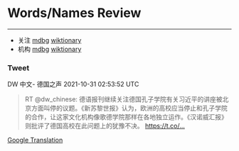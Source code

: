
# Words/Names Review
___
- 关注 [mdbg](https://www.mdbg.net/chinese/dictionary?page=worddict&wdrst=0&wdqb=关注) [wiktionary](https://en.wiktionary.org/wiki/关注)
- 机构 [mdbg](https://www.mdbg.net/chinese/dictionary?page=worddict&wdrst=0&wdqb=机构) [wiktionary](https://en.wiktionary.org/wiki/机构)
### Tweet
DW 中文- 德国之声 2021-10-31 02:53:52 UTC
> RT @dw_chinese: 德语报刊继续关注德国孔子学院有关习近平的讲座被北京方面叫停的议题。《新苏黎世报》认为，欧洲的高校应当停止和孔子学院的合作，让这家文化机构像歌德学院那样在各地独立运作。《汉诺威汇报》则批评了德国高校在此问题上的犹豫不决。 https://t.co/…

[Google Translation](https://translate.google.com/?hi=en&tab=TT&sl=zh-CN&tl=en&op=translate&text=RT+%40dw_chinese%3A+%E5%BE%B7%E8%AF%AD%E6%8A%A5%E5%88%8A%E7%BB%A7%E7%BB%AD%E5%85%B3%E6%B3%A8%E5%BE%B7%E5%9B%BD%E5%AD%94%E5%AD%90%E5%AD%A6%E9%99%A2%E6%9C%89%E5%85%B3%E4%B9%A0%E8%BF%91%E5%B9%B3%E7%9A%84%E8%AE%B2%E5%BA%A7%E8%A2%AB%E5%8C%97%E4%BA%AC%E6%96%B9%E9%9D%A2%E5%8F%AB%E5%81%9C%E7%9A%84%E8%AE%AE%E9%A2%98%E3%80%82%E3%80%8A%E6%96%B0%E8%8B%8F%E9%BB%8E%E4%B8%96%E6%8A%A5%E3%80%8B%E8%AE%A4%E4%B8%BA%EF%BC%8C%E6%AC%A7%E6%B4%B2%E7%9A%84%E9%AB%98%E6%A0%A1%E5%BA%94%E5%BD%93%E5%81%9C%E6%AD%A2%E5%92%8C%E5%AD%94%E5%AD%90%E5%AD%A6%E9%99%A2%E7%9A%84%E5%90%88%E4%BD%9C%EF%BC%8C%E8%AE%A9%E8%BF%99%E5%AE%B6%E6%96%87%E5%8C%96%E6%9C%BA%E6%9E%84%E5%83%8F%E6%AD%8C%E5%BE%B7%E5%AD%A6%E9%99%A2%E9%82%A3%E6%A0%B7%E5%9C%A8%E5%90%84%E5%9C%B0%E7%8B%AC%E7%AB%8B%E8%BF%90%E4%BD%9C%E3%80%82%E3%80%8A%E6%B1%89%E8%AF%BA%E5%A8%81%E6%B1%87%E6%8A%A5%E3%80%8B%E5%88%99%E6%89%B9%E8%AF%84%E4%BA%86%E5%BE%B7%E5%9B%BD%E9%AB%98%E6%A0%A1%E5%9C%A8%E6%AD%A4%E9%97%AE%E9%A2%98%E4%B8%8A%E7%9A%84%E7%8A%B9%E8%B1%AB%E4%B8%8D%E5%86%B3%E3%80%82+https%3A%2F%2Ft.co%2F%E2%80%A6)
